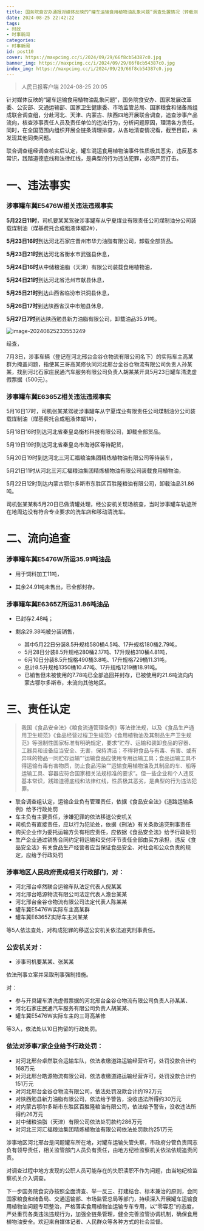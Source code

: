 ```yaml
---
title: 国务院食安办通报对媒体反映的“罐车运输食用植物油乱象问题”调查处置情况（转载测试）
date: 2024-08-25 22:42:22
tags:
- 时政
- 时事新闻
categories:
- 时事新闻
id: post10
cover: https://maxpcimg.cc/i/2024/09/29/66f8cb54387c0.jpg
banner_img: https://maxpcimg.cc/i/2024/09/29/66f8cb54387c0.jpg
index_img: https://maxpcimg.cc/i/2024/09/29/66f8cb54387c0.jpg
---
```


> 人民日报客户端 2024-08-25 20:05

针对媒体反映的“罐车运输食用植物油乱象问题”，国务院食安办、国家发展改革委、公安部、交通运输部、国家卫生健康委、市场监管总局、国家粮食和储备局组成联合调查组，分赴河北、天津、内蒙古、陕西四地开展联合调查，追查涉事产品流向，核查涉事责任人员及责任单位的违法行为，分析问题原因，理清各方责任。同时，在全国范围内组织开展全链条清理排查，从各地清查情况看，截至目前，未发现其他同类问题。

联合调查组经调查核实后认定，罐车混运食用植物油事件性质极其恶劣，违反基本常识，践踏道德底线和法律红线，是典型的行为违法犯罪，必须严厉打击。



# 一、违法事实

### 涉事罐车冀E5476W相关违法违规事实

**5月22日11时**，司机要某某驾驶涉事罐车从宁夏煤业有限责任公司煤制油分公司装载煤制油（煤基费托合成粗液体蜡2#），

**5月23日16时**到达河北石家庄晋州市华力油脂有限公司，卸载全部货品。

**5月23日21时**到达河北省衡水市武强县休息，

**5月24日16时**从中储粮油脂（天津）有限公司装载食用植物油，

**5月24日21时**到达河北省沧州市献县休息，

**5月25日21时**到达山西省临汾市洪洞县休息，

**5月26日17时**到达陕西省汉中市勉县休息，

**5月27日7时**到达陕西勉县新力油脂有限公司，卸载油品35.91吨。

![image-20240825233553249](C:\Users\Administrator\AppData\Roaming\Typora\typora-user-images\image-20240825233553249.png)

经查，

7月3日，涉事车辆（登记在河北邢台金谷仓物流有限公司名下）的实际车主高某群为掩盖问题，指使其三哥高某修伙同河北邢台金谷仓物流有限公司负责人孙某某，找到河北石家庄民通汽车服务有限公司负责人胡某某开具5月23日罐车清洗虚假票据（500元）。

### 涉事罐车冀E6365Z相关违法违规事实

5月16日17时，司机张某某驾驶涉事罐车从宁夏煤业有限责任公司煤制油分公司装载煤制油（煤基费托合成粗液体蜡1#），

5月18日16时到达河北省秦皇岛衡杉科技有限公司，卸载全部货品。

5月19日19时到达河北省秦皇岛市海港区等待配货，

5月20日19时到达河北三河汇福粮油集团精炼植物油有限公司等待装车，

5月21日11时从河北三河汇福粮油集团精炼植物油有限公司装载食用植物油，

5月22日12时到达内蒙古鄂尔多斯市东胜区百胜隆粮油有限公司，卸载油品31.86吨。

司机张某某称5月20日已做清罐处理，经公安机关现场核查，当时涉事罐车轨迹所在地周边没有符合专业要求的洗车店和移动清洗车。



# 二、流向追查

### 涉事罐车冀E5476W所运35.91吨油品

- 用于饲料加工11吨，

- 其余24.91吨未售出，已全部封存。

### 涉事罐车冀E6365Z所运31.86吨油品

- 已封存2.48吨；

- 剩余29.38吨被分装销售，

  - 其中5月22日分装8.5升规格580桶4.5吨、17升规格180桶2.79吨，
  - 5月28日分装8.5升规格280桶2.17吨、17升规格310桶4.81吨，
  - 6月10日分装8.5升规格490桶3.8吨、17升规格729桶11.31吨，
  - 总计8.5升规格1350桶10.47吨、17升规格1219桶18.91吨。
  - 已销售但未被使用的7.78吨已全部追回并封存，已被使用的21.6吨流向内蒙古鄂尔多斯市，未流向其他地区。

  

# 三、责任认定

> 我国《食品安全法》《粮食流通管理条例》等法律法规，以及《食品生产通用卫生规范》《食品经营过程卫生规范》《食用植物油及其制品生产卫生规范》等强制性国家标准有明确规定，要求“贮存、运输和装卸食品的容器、工器具和设备应当安全、无害，保持清洁；不得将食品与有毒、有害、或有异味的物品一同贮存运输”“运输食品应使用专用运输工具；食品运输工具不得运输有毒有害物质，防止食品污染”“运输食用植物油及其制品的车、船等运输工具、容器应符合国家相关法规标准的要求”。但一些企业和个人违反基本常识，践踏道德底线和法律红线，性质极其恶劣，是典型的行为违法犯罪。
>

- 联合调查组认定，运输企业负有管理责任，依据《食品安全法》《道路运输条例》给予行政处罚
- 车主负有主要责任，涉嫌犯罪的依法移送公安机关
- 司机负有直接责任，应以行为犯论处，依据《刑法》有关条款追究刑事责任
- 购买企业作为委托运输方负有相应责任，应依据《食品安全法》给予行政处罚
- 生产企业通过销售合同约定将运输和交付环节责任全部由买方承担，违反《食品安全法》有关食品生产经营者应当保证食品安全、对社会和公众负责的规定，应给予行政处罚

### 涉事地区人民政府责成相关行政部门，对：

- 河北邢台卓然联合运输车队法定代表人倪某某
- 河北邢台皓源物流有限公司法定代表人澹台某某
- 河北邢台金谷仓物流有限公司法定代表人陈某某
- 罐车冀E5476W实际车主高某群
- 罐车冀E6365Z实际车主刘某某

等5人依法查处，对构成犯罪的移送公安机关依法追究刑事责任。

### 公安机关对：

- 涉事司机要某某、张某某

依法刑事立案并采取刑事强制措施。

对：

- 参与开具罐车清洗虚假票据的河北邢台金谷仓物流有限公司负责人孙某某、
- 河北石家庄民通汽车服务有限公司负责人胡某某、
- 罐车冀E5476W实际车主的三哥高某修

等3人，依法处以10日拘留的行政处罚。

### 依法对涉事7家企业给予行政处罚：

- 对河北邢台卓然联合运输车队，依法收缴道路运输经营许可，处罚没款合计约168万元
- 对河北邢台皓源物流有限公司，依法收缴道路运输经营许可，处罚没款合计约151万元
- 对河北邢台金谷仓物流有限公司，依法处罚没款合计约192万元
- 对陕西勉县新力油脂有限公司，依法给予警告，没收违法所得约30万元
- 对内蒙古鄂尔多斯市东胜区百胜隆粮油有限公司，依法给予警告，没收违法所得约26万元
- 对中储粮油脂（天津）有限公司依法处罚款约286万元
- 对河北三河汇福粮油集团精炼植物油有限公司依法处罚款约251万元

涉事地区河北邢台是问题罐车所在地，对罐车运输失管失察，市政府分管负责同志负有领导责任，相关监管部门人员负有责任，由地方纪检监察机关依法依规追责问责。

对调查过程中地方发现的公职人员可能存在的失职渎职不作为问题，由当地纪检监察机关介入调查。



下一步国务院食安办按照全面清查、举一反三、打建结合、标本兼治的原则，会同国家粮食和储备局、交通运输部、市场监管总局等部门，持续深入开展罐车运输食用植物油问题专项整治，严格落实食用植物油运输专车专用，以“零容忍”的态度，严处重罚各类违法违规行为，加强全链条管理，健全完善监管协调机制，确保食用植物油安全。欢迎来自媒体记者、人民群众等各种方式的社会监督。
